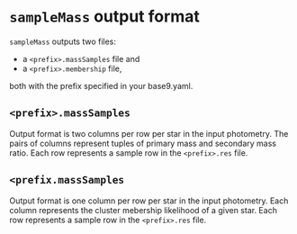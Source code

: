 # `sampleMass` output format

`sampleMass` outputs two files:

 - a `<prefix>.massSamples` file and
 - a `<prefix>.membership` file,
 
both with the prefix specified in your base9.yaml.


## `<prefix>.massSamples`

Output format is two columns per row per star in the input photometry. The pairs of columns represent tuples of primary mass and secondary mass ratio. Each row represents a sample row in the `<prefix>.res` file.


## `<prefix.massSamples`

Output format is one column per row per star in the input photometry. Each column represents the cluster mebership likelihood of a given star. Each row represents a sample row in the `<prefix>.res` file.

